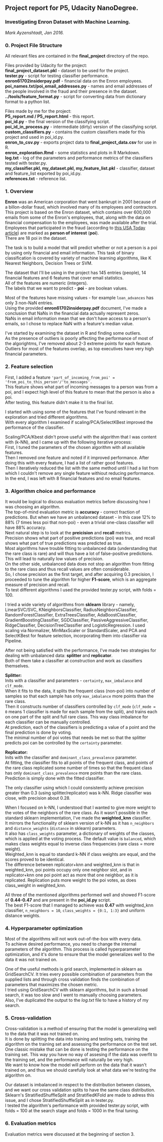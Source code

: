 ## Project report for P5, Udacity NanoDegree.
### Investigating Enron Dataset with Machine Learning.
_Mark Ayzenshtadt, Jan 2016._

### 0. Project File Structure
All relevant files are contained in the __final_project__ directory of the repo.

Files provided by Udacity for the project:<br />__final\_project\_dataset.pkl__ - dataset to be used for the project.<br />__tester.py__ - script for testing classifier performance.<br />__enron61702insiderpay.pdf__ - financial data on the Enron employees.<br />__poi\_names.txt/poi\_email\_addresses.py__ - names and email addresses of the people involved in the fraud and their presence in the dataset.<br />__../tools/feature\_format.py__ - script for converting data from dictionary format to a python list.


Files made by me for the project:<br />__P5\_report.md / P5\_report.html__ - this report.<br />__poi\_id.py__ - the final version of the classifying script.<br />__poi\_id\_in\_process.py__ - intermediate (dirty) version of the classifying script.<br />__custom\_classifiers.py__ - contains the custom classifiers made for this project and used in poi\_id.py.<br />__enron\_to\_csv.py__ - exports project data to __final\_project\_data.csv__ for use in R.<br />__enron\_exploration.Rmd__ - some statistics and plots in R Markdown.<br />__log.txt__ - log of the parameters and performance metrics of the classifiers tested with tester.py.<br />__my\_classifier.pkl, my\_dataset.pkl, my\_feature\_list.pkl__ - classifier, dataset and feature_list exported by poi\_id.py.<br />__references.txt__ - reference list.


### 1. Overview
__Enron__ was an American corporation that went bankrupt in 2001 because of a billon-dollar fraud, which involved many of its employees and contractors.<br />This project is based on the Enron dataset, which contains over 600,000 emails from some of the Enron's employees, that, along with the data on financial compensation to the employees, was made available after the trial.
Employees that participated in the fraud (according to [this USA Today article](http://usatoday30.usatoday.com/money/industries/energy/2005-12-28-enron-participants_x.htm)) are marked as __person of interest__ (__poi__).<br />There are 18 poi in the dataset.

The task is to build a model that will predict whether or not a person is a poi by using only financial and email information.
This task of binary classification is covered by variety of machine learning algorithms, like K Nearest Neighbors, Decision Trees or SVM.

The dataset that I'll be using in the project has 145 entries (people), 14 financial features and 6 features that cover email statistics.<br />All of the features are numeric (integers).<br />The labels that we want to predict - __poi__ - are boolean values.

Most of the features have missing values - for example `loan_advances` has only 3 non-NaN entries.<br />Using the provided __enron61702insiderpay.pdf__ document, I've made a conclusion that NaNs in the financial data actually represent zeros.<br />NaNs in email information mean that we don't have access to a person's emails, so I chose to replace NaN with a feature's median value.

I've started by examining the dataset in R and finding some outliers.<br />As the presence of outliers is poorly affecting the performance of most of the algorightms, I've removed about 2-3 extreme points for each feature.<br />Outliers for most of the features overlap, as top executives have very high financial parameters.

### 2. Feature selection
First, I added a feature `'part_of_incoming_from_poi' = 'from_poi_to_this_person'/'to_messages'.`<br />This feature shows what part of incoming messages to a person was from a poi, and I expect high level of this feature to mean that the person is also a poi.<br />After testing, this feature didn't make it to the final list.

I started with using some of the features that I've found relevant in the exploration and tried different algorithms.<br />With every algorithm I examined if scaling/PCA/SelectKBest improved the performance of the classifier.

Scaling/PCA/Kbest didn't prove useful with the algorithm that I was content with (k-NN), and I came up with the following iterative process:<br />First, I tuned the parameters of the chosen algorithm with all available features.<br />Then I removed one feature and noted if it improved performance. After doing this  with every feature, I had a list of rather good features.<br />Then I iteratively reduced the list with the same method until I had a list from which I couldn't remove any single feature withiout reducing performance.<br />In the end, I was left with 8 financial features and no email features.

### 3. Algorithm choice and performance
It would be logical to discuss evaluation metrics before discussing how I was choosing an algorithm.<br />The top-of-mind evaluation metric is __accuracy__ - correct fraction of predictions. But when we have an unbalanced dataset - in this case 12% to 88% (7 times less poi that non-poi) - even a trivial one-class classifier will have 88% accuracy.<br />Next natural step is to look at the __preicision__ and __recall__ metrics.<br />Precision shows what part of positive predictions (poi) was true, and recall shows what part of true predictions was predicted as true.<br />Most algorithms have trouble fitting to unbalanced data (understanding that the rare class is rare) and will thus have a lot of false-positive predictions. This will lead to naturally low values of precision.<br />On the other side, unbalanced data does not stop an algorithm from fitting to the rare class and thus recall values are often considerable.<br />So, I chose precision as the first target, and after acquiring 0.3 precision, I proceeded to tune the algorithm for higher __F1-score__, which is an aggregate measure of precision and recall.<br />To test different algorithms I used the provided tester.py script, with folds = 100.

I tried a wide variety of algorithms from __sklearn__ library - namely, LinearSVC/SVC, KNeighborsClassifier, RadiusNeighborsClassifier, RandomForestClassifier, ExtraTreesClassifier, AdaBoostClassifier, GradientBoostingClassifier, SGDClassifier, PassiveAggressiveClassifier, RidgeClassifier, DecisionTreeClassifier and LogisticRegression.
I used scaling via Normalizer, MinMaxScaler or StandardScaler, and PCA and SelectKBest for feature selection, incorporating them into classifier via Pipeline.

After not being satisfied with the performance, I've made two strategies for dealing with unbalanced data: __splitter__ and __replicator__.<br />Both of them take a classifier at construction and work as classifiers themselves.

__Splitter:__<br />Inits with a classifier and parameters - `certainty`, `max_imbalance` and `clf_mode`.<br />When it fits to the data, it splits the frequent class (non-poi) into number of samples so that each sample has only `max_imbalance` more points than the rare class.<br />Then it constructs number of classifiers controlled by `clf_mode` (`clf_mode = 0` means 1 classifier is made for each sample from the split), and trains each on one part of the split and full rare class. This way class imbalance for each classifier can be manually controlled.<br />At prediction, each of the classifiers is predicting a value of a point and the final prediction is done by voting.<br />The minimal number of poi votes that needs be met so that the splitter predicts poi can be controlled by the `certainty` parameter.

__Replicator:__<br />Inits with the classifier and `dominant_class_prevalence` parameter.<br />At fitting, the classifier fits to all points of the frequent class, and points of the rare class replicated some number of times so that the frequent class has only `dominant_class_prevalence` more points than the rare class.<br />Prediction is simply done with the fitted classifier.

The only classifier using which I could consistently achieve precision greater than 0.3 (using splitter/replicator) was k-NN. Ridge classifier was close, with precision about 0.28.

When I focused on k-NN, I understood that I wanted to give more weight to the votes of the neighbors of the rare class. As it wasn't possible in the standard sklearn implementation, I've made the __weighted\_knn__ classifier.<br />It mirrors the functionality of sklearn version of k-NN as it has `n_neighbors` and `distance_weights` (`distance` in sklearn) parameters.<br />It also has `class_weights` parameter, a dictionary of weights of the classes, which is applied at the voting process. The default value is `balanced`, which makes class weights equal to inverse class frequencies (rare class = more weight).<br />Weighted\_knn is equal to standard k-NN if class weights are equal, and the scores proved to be identical.<br />The difference between replicator+knn and weighted\_knn is that in weighted\_knn, poi points occupy only one neighbor slot, and in replicator+knn one poi point act as more that one neighbor, as it is replicated. Replication puts more weight to the poi votes, as does class\_weight in weighted\_knn.

All three of the mentioned algorithms performed well and showed F1-score of __0.44-0.47__ and are present in the __poi_id.py__ script.<br />The best F1-score that I managed to achieve was __0.47__ with weighted\_knn classifier, `n_neighbors = 10`, `class_weights = {0:1, 1:3}` and uniform distance weights.

### 4. Hyperparameter optimization
Most of the algorithms will not work out-of-the-box with every data.<br />To achieve desired performance, you need to change the internal parameters of the algorithm. This process is called hyperparameter optimization, and it's done to ensure that the model generalizes well to the data it was not trained on.

One of the useful methods is grid search, implemented in sklearn as GridSearchCV. It tries every possible combination of parameters from the supplied lists and through cross validation finds the combination of parameters that maximizes the chosen metric.<br />I tried using GridSearchCV with sklearn algorithms, but in such a broad search, it was too slow and I went to manually choosing parameters.<br />Also, I've duplicated the output to the _log.txt_ file to have a history of my search.

### 5. Cross-validation
Cross-validation is a method of ensuring that the model is generalizing well to the data that it was not trained on.<br />It is done by splitting the data into training and testing sets, training the algorithm on the training set and assessing the performance on the test set.<br />One classic mistake that can be done is testing the performance on the training set. This way you have no way of assesing if the data was overfit to the training set, and the performance will naturally be very high.<br />We want to know how the model will perform on the data that it wasn't trained on, and thus we should carefully look at what data we're testing the algorithm on.

Our dataset is imbalanced in respect to the distribution between classes, and we want our cross validation splits to have the same class distribution.<br />Sklearn's StratifiedShuffleSplit and StratifiedKFold are made to adress this issue, and I chose StratifiedShuffleSplit as in tester.py.<br />I tested the algorithm's performance with provided tester.py script, with folds = 100 at the search stage and folds = 1000 in the final tuning.

### 6. Evaluation metrics
Evaluation metrics were discussed at the beginning of section 3.


